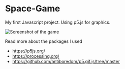 # Space-Game
My first Javascript project. Using p5.js for graphics.

![Screenshot of the game](https://i.gyazo.com/37ac59e3a1f431672d6f2008fa6694bb.png "Screenshot of the game")

Read more about the packages I used 
- https://p5js.org/ 
- https://processing.org/ 
- https://github.com/antiboredom/p5.gif.js/tree/master
